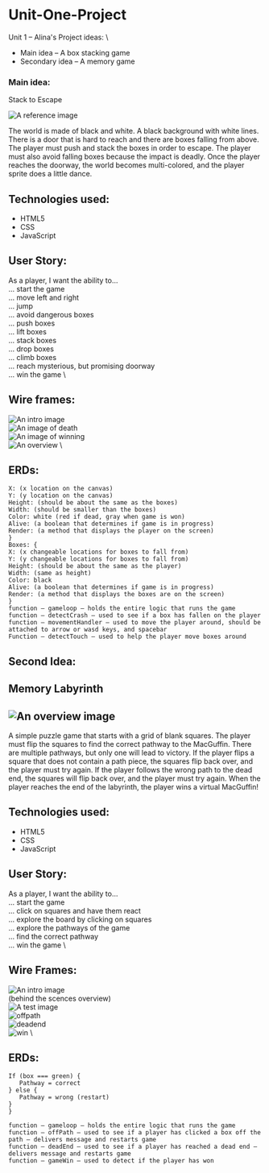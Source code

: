 # Unit-One-Project
Unit 1 – Alina's Project ideas: \
*   Main idea – A box stacking game
*   Secondary idea – A memory game


### Main idea:
Stack to Escape

![A reference image](/stack-game-reference%20image.png)


The world is made of black and white. A black background with white lines. There is a door that is hard to reach and there are boxes falling from above. The player must push and stack the boxes in order to escape. The player must also avoid falling boxes because the impact is deadly. Once the player reaches the doorway, the world becomes multi-colored, and the player sprite does a little dance.

## Technologies used:
*   HTML5
*   CSS
*   JavaScript

## User Story:
 As a player, I want the ability to... \
    ... start the game \
    ... move left and right \
    ... jump \
    ... avoid dangerous boxes \
    ... push boxes \
    ... lift boxes \
    ... stack boxes \
    ... drop boxes \
    ... climb boxes \
    ... reach mysterious, but promising doorway \
    ... win the game \

## Wire frames:
![An intro image](./stack-game-wireframe-intro.png) \
![An image of death](./stack-game-wireframe-loss.png) \
![An image of winning](./stack-game-wireframe-win.png) \
![An overview](./stack-game-wireframe.png) \

## ERDs:
```Player: {
X: (x location on the canvas)
Y: (y location on the canvas)
Height: (should be about the same as the boxes)
Width: (should be smaller than the boxes)
Color: white (red if dead, gray when game is won)
Alive: (a boolean that determines if game is in progress)
Render: (a method that displays the player on the screen)
}
Boxes: {
X: (x changeable locations for boxes to fall from) 
Y: (y changeable locations for boxes to fall from)
Height: (should be about the same as the player)
Width: (same as height)
Color: black
Alive: (a boolean that determines if game is in progress)
Render: (a method that displays the boxes are on the screen)
}
function – gameloop – holds the entire logic that runs the game
function – detectCrash – used to see if a box has fallen on the player
function – movementHandler – used to move the player around, should be attached to arrow or wasd keys, and spacebar
Function – detectTouch – used to help the player move boxes around
```

 
## Second Idea:

## Memory Labyrinth
## ![An overview image](./memory-labyrinth.png)

A simple puzzle game that starts with a grid of blank squares. The player must flip the squares to find the correct pathway to the MacGuffin. There are multiple pathways, but only one will lead to victory. If the player flips a square that does not contain a path piece, the squares flip back over, and the player must try again. If the player follows the wrong path to the dead end, the squares will flip back over, and the player must try again. When the player reaches the end of the labyrinth, the player wins a virtual MacGuffin!

## Technologies used:
*   HTML5
*   CSS
*   JavaScript

## User Story:
As a player, I want the ability to... \
    ... start the game \
    ... click on squares and have them react \
    ... explore the board by clicking on squares \
    ... explore the pathways of the game \
    ... find the correct pathway \
    ... win the game \

## Wire Frames:
![An intro image](./memory-labyrinth-intro.png) \
(behind the scences overview) \
![A test image](./memory-labyrinth-overview.png) \
![offpath](./memory-labyrinth-offPath.png) \
![deadend](./memory-labyrinth-deadend.png) \
![win](./memory-labyrinth-win.png) \


## ERDs:
```Pathway {
If (box === green) {
   Pathway = correct
} else {
   Pathway = wrong (restart)
}
}

function – gameloop – holds the entire logic that runs the game
function – offPath – used to see if a player has clicked a box off the path – delivers message and restarts game
function – deadEnd – used to see if a player has reached a dead end – delivers message and restarts game
function – gameWin – used to detect if the player has won
```

